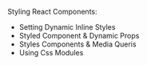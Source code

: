 Styling React Components:
- Setting Dynamic Inline Styles
- Styled Component & Dynamic Props
- Styles Components & Media Queris
- Using Css Modules